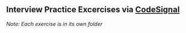 Interview Practice Excercises via [CodeSignal](https://codesignal.com/)
-----

*Note: Each exercise is in its own folder*
